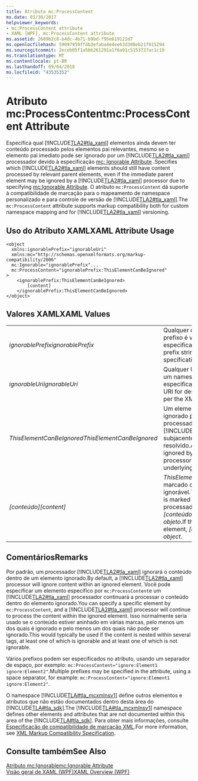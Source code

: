 ```yaml
---
title: Atributo mc:ProcessContent
ms.date: 03/30/2017
helpviewer_keywords:
- mc:ProcessContent attribute
- XAML [WPF], mc:ProcessContent attribute
ms.assetid: 2689b2c8-b4dc-4b71-b9bd-f95e619122d7
ms.openlocfilehash: 59097959ff4b3efaba4e4ee63d308eb21f91529d
ms.sourcegitcommit: 2eceb05f1a5bb261291a1f6a91c5153727ac1c19
ms.translationtype: MT
ms.contentlocale: pt-BR
ms.lasthandoff: 09/04/2018
ms.locfileid: "43535352"
---
```

# <a name="mcprocesscontent-attribute"></a><span data-ttu-id="96d4e-102">Atributo mc:ProcessContent</span><span class="sxs-lookup"><span data-stu-id="96d4e-102">mc:ProcessContent Attribute</span></span>
<span data-ttu-id="96d4e-103">Especifica qual [!INCLUDE[TLA2#tla_xaml](../../../../includes/tla2sharptla-xaml-md.md)] elementos ainda devem ter conteúdo processado pelos elementos pai relevantes, mesmo se o elemento pai imediato pode ser ignorado por um [!INCLUDE[TLA2#tla_xaml](../../../../includes/tla2sharptla-xaml-md.md)] processador devido à especificação [mc: Ignorable Attribute](../../../../docs/framework/wpf/advanced/mc-ignorable-attribute.md) .</span><span class="sxs-lookup"><span data-stu-id="96d4e-103">Specifies which [!INCLUDE[TLA2#tla_xaml](../../../../includes/tla2sharptla-xaml-md.md)] elements should still have content processed by relevant parent elements, even if the immediate parent element may be ignored by a [!INCLUDE[TLA2#tla_xaml](../../../../includes/tla2sharptla-xaml-md.md)] processor due to specifying [mc:Ignorable Attribute](../../../../docs/framework/wpf/advanced/mc-ignorable-attribute.md).</span></span> <span data-ttu-id="96d4e-104">O atributo `mc:ProcessContent` dá suporte à compatibilidade de marcação para o mapeamento de namespace personalizado e para controle de versão de [!INCLUDE[TLA2#tla_xaml](../../../../includes/tla2sharptla-xaml-md.md)].</span><span class="sxs-lookup"><span data-stu-id="96d4e-104">The `mc:ProcessContent` attribute supports markup compatibility both for custom namespace mapping and for [!INCLUDE[TLA2#tla_xaml](../../../../includes/tla2sharptla-xaml-md.md)] versioning.</span></span>  
  
## <a name="xaml-attribute-usage"></a><span data-ttu-id="96d4e-105">Uso do Atributo XAML</span><span class="sxs-lookup"><span data-stu-id="96d4e-105">XAML Attribute Usage</span></span>  
  
```  
<object  
  xmlns:ignorablePrefix="ignorableUri"  
  xmlns:mc="http://schemas.openxmlformats.org/markup-compatibility/2006"  
  mc:Ignorable="ignorablePrefix"...  
  mc:ProcessContent="ignorablePrefix:ThisElementCanBeIgnored"  
>  
    <ignorablePrefix:ThisElementCanBeIgnored>  
        [content]  
    </ignorablePrefix:ThisElementCanBeIgnored>  
</object>  
```  
  
## <a name="xaml-values"></a><span data-ttu-id="96d4e-106">Valores XAML</span><span class="sxs-lookup"><span data-stu-id="96d4e-106">XAML Values</span></span>  
  
|||  
|-|-|  
|<span data-ttu-id="96d4e-107">*ignorablePrefix*</span><span class="sxs-lookup"><span data-stu-id="96d4e-107">*ignorablePrefix*</span></span>|<span data-ttu-id="96d4e-108">Qualquer cadeia de caracteres de prefixo é válida, conforme a especificação de XML 1.0.</span><span class="sxs-lookup"><span data-stu-id="96d4e-108">Any valid prefix string, per the XML 1.0 specification.</span></span>|  
|<span data-ttu-id="96d4e-109">*ignorableUri*</span><span class="sxs-lookup"><span data-stu-id="96d4e-109">*ignorableUri*</span></span>|<span data-ttu-id="96d4e-110">Qualquer URI válido para designar um namespace, conforme a especificação XML 1.0.</span><span class="sxs-lookup"><span data-stu-id="96d4e-110">Any valid URI for designating a namespace, per the XML 1.0 specification.</span></span>|  
|<span data-ttu-id="96d4e-111">*ThisElementCanBeIgnored*</span><span class="sxs-lookup"><span data-stu-id="96d4e-111">*ThisElementCanBeIgnored*</span></span>|<span data-ttu-id="96d4e-112">Um elemento que poderá ser ignorado por implementações do processador [!INCLUDE[TLA#tla_xaml](../../../../includes/tlasharptla-xaml-md.md)], se o tipo subjacente não puder ser resolvido.</span><span class="sxs-lookup"><span data-stu-id="96d4e-112">An element that can be ignored by [!INCLUDE[TLA#tla_xaml](../../../../includes/tlasharptla-xaml-md.md)] processor implementations, if the underlying type cannot be resolved.</span></span>|  
|<span data-ttu-id="96d4e-113">*[conteúdo]*</span><span class="sxs-lookup"><span data-stu-id="96d4e-113">*[content]*</span></span>|<span data-ttu-id="96d4e-114">*ThisElementCanBeIgnored* está marcado como ignorável.</span><span class="sxs-lookup"><span data-stu-id="96d4e-114">*ThisElementCanBeIgnored* is marked ignorable.</span></span> <span data-ttu-id="96d4e-115">Se o processador ignora esse elemento, *[conteúdo]* é processado pelo *objeto*.</span><span class="sxs-lookup"><span data-stu-id="96d4e-115">If the processor ignores that element, *[content]* is processed by *object*.</span></span>|  
  
## <a name="remarks"></a><span data-ttu-id="96d4e-116">Comentários</span><span class="sxs-lookup"><span data-stu-id="96d4e-116">Remarks</span></span>  
 <span data-ttu-id="96d4e-117">Por padrão, um processador [!INCLUDE[TLA2#tla_xaml](../../../../includes/tla2sharptla-xaml-md.md)] ignorará o conteúdo dentro de um elemento ignorado.</span><span class="sxs-lookup"><span data-stu-id="96d4e-117">By default, a [!INCLUDE[TLA2#tla_xaml](../../../../includes/tla2sharptla-xaml-md.md)] processor will ignore content within an ignored element.</span></span> <span data-ttu-id="96d4e-118">Você pode especificar um elemento específico por `mc:ProcessContent`e um [!INCLUDE[TLA2#tla_xaml](../../../../includes/tla2sharptla-xaml-md.md)] processador continuará a processar o conteúdo dentro do elemento ignorado.</span><span class="sxs-lookup"><span data-stu-id="96d4e-118">You can specify a specific element by `mc:ProcessContent`, and a [!INCLUDE[TLA2#tla_xaml](../../../../includes/tla2sharptla-xaml-md.md)] processor will continue to process the content within the ignored element.</span></span> <span data-ttu-id="96d4e-119">Isso normalmente seria usado se o conteúdo estiver aninhado em várias marcas, pelo menos um dos quais é ignorado e pelo menos um dos quais não pode ser ignorado.</span><span class="sxs-lookup"><span data-stu-id="96d4e-119">This would typically be used if the content is nested within several tags, at least one of which is ignorable and at least one of which is not ignorable.</span></span>  
  
 <span data-ttu-id="96d4e-120">Vários prefixos podem ser especificados no atributo, usando um separador de espaço, por exemplo: `mc:ProcessContent="ignore:Element1 ignore:Element2"`.</span><span class="sxs-lookup"><span data-stu-id="96d4e-120">Multiple prefixes may be specified in the attribute, using a space separator, for example: `mc:ProcessContent="ignore:Element1 ignore:Element2"`.</span></span>  
  
 <span data-ttu-id="96d4e-121">O namespace [!INCLUDE[TLA#tla_mcxmlnsv1](../../../../includes/tlasharptla-mcxmlnsv1-md.md)] define outros elementos e atributos que não estão documentados dentro desta área do [!INCLUDE[TLA#tla_sdk](../../../../includes/tlasharptla-sdk-md.md)].</span><span class="sxs-lookup"><span data-stu-id="96d4e-121">The [!INCLUDE[TLA#tla_mcxmlnsv1](../../../../includes/tlasharptla-mcxmlnsv1-md.md)] namespace defines other elements and attributes that are not documented within this area of the [!INCLUDE[TLA#tla_sdk](../../../../includes/tlasharptla-sdk-md.md)].</span></span> <span data-ttu-id="96d4e-122">Para obter mais informações, consulte [Especificação de compatibilidade de marcação XML](https://go.microsoft.com/fwlink/?LinkId=73824).</span><span class="sxs-lookup"><span data-stu-id="96d4e-122">For more information, see [XML Markup Compatibility Specification](https://go.microsoft.com/fwlink/?LinkId=73824).</span></span>  
  
## <a name="see-also"></a><span data-ttu-id="96d4e-123">Consulte também</span><span class="sxs-lookup"><span data-stu-id="96d4e-123">See Also</span></span>  
 [<span data-ttu-id="96d4e-124">Atributo mc:Ignorable</span><span class="sxs-lookup"><span data-stu-id="96d4e-124">mc:Ignorable Attribute</span></span>](../../../../docs/framework/wpf/advanced/mc-ignorable-attribute.md)  
 [<span data-ttu-id="96d4e-125">Visão geral de XAML (WPF)</span><span class="sxs-lookup"><span data-stu-id="96d4e-125">XAML Overview (WPF)</span></span>](../../../../docs/framework/wpf/advanced/xaml-overview-wpf.md)
